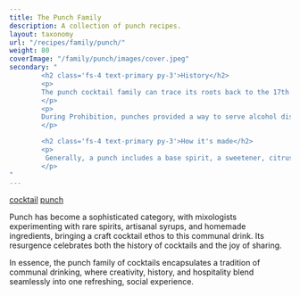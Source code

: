 ```yaml
---
title: The Punch Family
description: A collection of punch recipes.
layout: taxonomy
url: "/recipes/family/punch/"
weight: 80
coverImage: "/family/punch/images/cover.jpeg"
secondary: "
        <h2 class='fs-4 text-primary py-3'>History</h2>
        <p>
        The punch cocktail family can trace its roots back to the 17th century, originating in India as 'paantsch', a word from Hindi meaning 'five', which referred to the five original ingredients: spirit, sugar, lemon, water, and tea or spices. British sailors and traders brought this concoction back to England, where it evolved into a communal drink served at social gatherings.
        </p>
        <p>
        During Prohibition, punches provided a way to serve alcohol discreetly, often with fruit juices or sodas to mask the taste of inferior spirits.
        </p>

        <h2 class='fs-4 text-primary py-3'>How it's made</h2>
        <p>
         Generally, a punch includes a base spirit, a sweetener, citrus or tart component, water or a non-alcoholic mixer, and often a spice or aromatic element. Modern punches might also include fruit or vegetable juices, tea, or wine.
        </p>
"
---
```



<a href="/recipes/category/cocktail/" class="badge text-bg-primary text-decoration-none">cocktail</a> 
<a href="/recipes/family/punch/" class="badge text-bg-info text-decoration-none">punch</a>

Punch has become a sophisticated category, with mixologists experimenting with rare spirits, artisanal syrups, and homemade ingredients, bringing a craft cocktail ethos to this communal drink. Its resurgence celebrates both the history of cocktails and the joy of sharing.

In essence, the punch family of cocktails encapsulates a tradition of communal drinking, where creativity, history, and hospitality blend seamlessly into one refreshing, social experience.